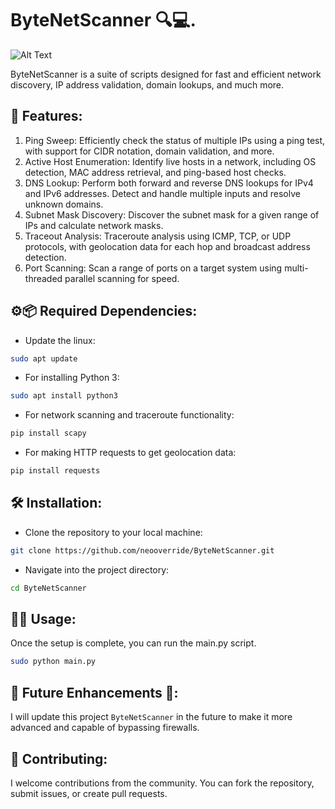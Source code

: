 # ByteNetScanner 🔍💻.

![Alt Text](https://github.com/x4ldr1t89z/ByteNetScanner./blob/main/image.png)

ByteNetScanner is a suite of scripts designed for fast and efficient network discovery, IP address validation, domain lookups, and much more.

## 🚀 Features:
1. Ping Sweep: Efficiently check the status of multiple IPs using a ping test, with support for CIDR notation, domain validation, and more.
2. Active Host Enumeration: Identify live hosts in a network, including OS detection, MAC address retrieval, and ping-based host checks.
3. DNS Lookup: Perform both forward and reverse DNS lookups for IPv4 and IPv6 addresses. Detect and handle multiple inputs and resolve unknown domains.
4. Subnet Mask Discovery: Discover the subnet mask for a given range of IPs and calculate network masks.
5. Traceout Analysis: Traceroute analysis using ICMP, TCP, or UDP protocols, with geolocation data for each hop and broadcast address detection.
6. Port Scanning: Scan a range of ports on a target system using multi-threaded parallel scanning for speed.

## ⚙️📦 Required Dependencies:
- Update the linux:
```bash
sudo apt update
```
- For installing Python 3:
```bash
sudo apt install python3
```
- For network scanning and traceroute functionality:
```bash
pip install scapy
```
- For making HTTP requests to get geolocation data:
```bash
pip install requests
```
## 🛠️ Installation:
- Clone the repository to your local machine:
```bash
git clone https://github.com/neooverride/ByteNetScanner.git
```
- Navigate into the project directory:
```bash
cd ByteNetScanner
```
## 🧑‍💻 Usage:
Once the setup is complete, you can run the main.py script.
```bash
sudo python main.py
```
## 💪 Future Enhancements 🔮:
I will update this project `ByteNetScanner` in the future to make it more advanced and capable of bypassing firewalls.


## 🤝 Contributing:

I welcome contributions from the community. You can fork the repository, submit issues, or create pull requests.
